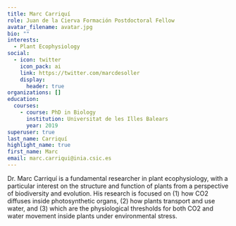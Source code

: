 ```yaml
---
title: Marc Carriquí
role: Juan de la Cierva Formación Postdoctoral Fellow
avatar_filename: avatar.jpg
bio: ""
interests:
  - Plant Ecophysiology
social:
  - icon: twitter
    icon_pack: ai
    link: https://twitter.com/marcdesoller
    display:
      header: true
organizations: []
education:
  courses:
    - course: PhD in Biology
      institution: Universitat de les Illes Balears
      year: 2019
superuser: true
last_name: Carriquí
highlight_name: true
first_name: Marc
email: marc.carriqui@inia.csic.es
---
```

Dr. Marc Carriquí is a fundamental researcher in plant ecophysiology, with a particular interest on the structure and function of plants from a perspective of biodiversity and evolution. His research is focused on (1) how CO2 diffuses inside photosynthetic organs, (2) how plants transport and use water, and (3) which are the physiological thresholds for both CO2 and water movement inside plants under environmental stress.